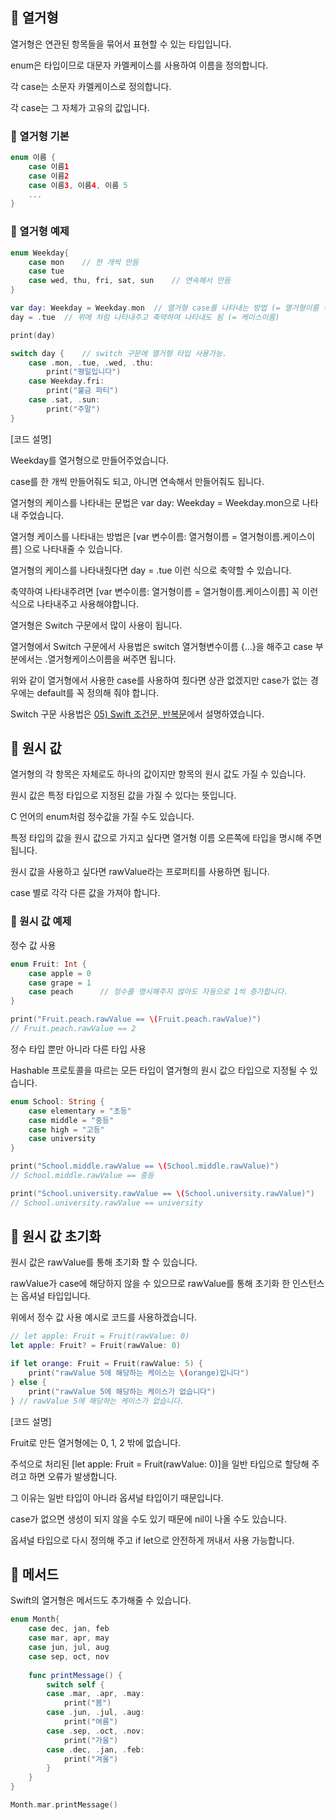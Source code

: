 ## 📌 열거형

열거형은 연관된 항목들을 묶어서 표현할 수 있는 타입입니다.

enum은 타입이므로 대문자 카멜케이스를 사용하여 이름을 정의합니다.

각 case는 소문자 카멜케이스로 정의합니다.

각 case는 그 자체가 고유의 값입니다.

### 📐 열거형 기본

```swift
enum 이름 {
    case 이름1
    case 이름2
    case 이름3, 이름4, 이름 5
    ...
}
```

### 📐 열거형 예제

```swift
enum Weekday{
    case mon	// 한 개씩 만듬
    case tue
    case wed, thu, fri, sat, sun	// 연속해서 만듬
}

var day: Weekday = Weekday.mon	// 열거형 case를 나타내는 방법 (= 열거형이름 케이스이름)
day = .tue	// 위에 처럼 나타내주고 축약하여 나타내도 됨 (= 케이스이름)

print(day)

switch day {	// switch 구문에 열거형 타입 사용가능.
    case .mon, .tue, .wed, .thu:
    	print("평일입니다")
    case Weekday.fri:
    	print("불금 파티")
    case .sat, .sun:
    	print("주말")
}
```

[코드 설명]

Weekday를 열거형으로 만들어주었습니다.

case를 한 개씩 만들어줘도 되고, 아니면 연속해서 만들어줘도 됩니다.

열거형의 케이스를 나타내는 문법은 var day: Weekday = Weekday.mon으로 나타내 주었습니다.

열거형 케이스를 나타내는 방법은 [var 변수이름: 열거형이름 = 열거형이름.케이스이름] 으로 나타내줄 수 있습니다.

열거형의 케이스를 나타내줬다면 day = .tue 이런 식으로 축약할 수 있습니다.

축약하여 나타내주려면 [var 변수이름: 열거형이름 = 열거형이름.케이스이름] 꼭 이런식으로 나타내주고 사용해야합니다.

열거형은 Switch 구문에서 많이 사용이 됩니다.

열거형에서 Switch 구문에서 사용법은 switch 열거형변수이름 {...}을 해주고 case 부분에서는 .열거형케이스이름을 써주면 됩니다.

위와 같이 열거형에서 사용한 case를 사용하여 줬다면 상관 없겠지만 case가 없는 경우에는 default를 꼭 정의해 줘야 합니다.

Switch 구문 사용법은 [05) Swift 조건문, 반복문](https://github.com/KMG4531/Swift-Study/blob/main/swift/05%20Swift%20%EC%A1%B0%EA%B1%B4%EB%AC%B8%2C%20%EB%B0%98%EB%B3%B5%EB%AC%B8.md)에서 설명하였습니다.


## 📌 원시 값

열거형의 각 항목은 자체로도 하나의 값이지만 항목의 원시 값도 가질 수 있습니다.

원시 값은 특정 타입으로 지정된 값을 가질 수 있다는 뜻입니다. 

C 언어의 enum처럼 정수값을 가질 수도 있습니다.

특정 타입의 값을 원시 값으로 가지고 싶다면 열거형 이름 오른쪽에 타입을 명시해 주면 됩니다.

원시 값을 사용하고 싶다면 rawValue라는 프로퍼티를 사용하면 됩니다.

case 별로 각각 다른 값을 가져야 합니다.


### 📐 원시 값 예제

정수 값 사용

```swift
enum Fruit: Int {
    case apple = 0
    case grape = 1
    case peach		// 정수를 명시해주지 않아도 자동으로 1씩 증가합니다.
}

print("Fruit.peach.rawValue == \(Fruit.peach.rawValue)")
// Fruit.peach.rawValue == 2
```

정수 타입 뿐만 아니라 다른 타입 사용

Hashable 프로토콜을 따르는 모든 타입이 열거형의 원시 값으 타입으로 지정될 수 있습니다.

```swift
enum School: String {
    case elementary = "초등"
    case middle = "중등"
    case high = "고등"
    case university
}

print("School.middle.rawValue == \(School.middle.rawValue)")
// School.middle.rawValue == 중등

print("School.university.rawValue == \(School.university.rawValue)")
// School.university.rawValue == university
```

## 📌 원시 값 초기화

원시 값은 rawValue를 통해 초기화 할 수 있습니다.

rawValue가 case에 해당하지 않을 수 있으므로 rawValue를 통해 초기화 한 인스턴스는 옵셔널 타입입니다.

위에서 정수 값 사용 예시로 코드를 사용하겠습니다.

```swift
// let apple: Fruit = Fruit(rawValue: 0)
let apple: Fruit? = Fruit(rawValue: 0)

if let orange: Fruit = Fruit(rawValue: 5) {
	print("rawValue 5에 해당하는 케이스는 \(orange)입니다")
} else {
	print("rawValue 5에 해당하는 케이스가 없습니다")
} // rawValue 5에 해당하는 케이스가 없습니다.
```

[코드 설명]

Fruit로 만든 열거형에는 0, 1, 2 밖에 없습니다.

주석으로 처리된 [let apple: Fruit = Fruit(rawValue: 0)]을 일반 타입으로 할당해 주려고 하면 오류가 발생합니다.

그 이유는 일반 타입이 아니라 옵셔널 타입이기 때문입니다.

case가 없으면 생성이 되지 않을 수도 있기 때문에 nil이 나올 수도 있습니다.

옵셔널 타입으로 다시 정의해 주고 if let으로 안전하게 꺼내서 사용 가능합니다.

## 📌 메서드

Swift의 열거형은 메서드도 추가해줄 수 있습니다.

```swift
enum Month{
	case dec, jan, feb
    case mar, apr, may
    case jun, jul, aug
    case sep, oct, nov
    
    func printMessage() {
    	switch self {
        case .mar, .apr, .may:
        	print("봄")
        case .jun, .jul, .aug:
        	print("여름")
        case .sep, .oct, .nov:
        	print("가을")
        case .dec, .jan, .feb:
        	print("겨울")
        }
    }
}

Month.mar.printMessage()
```
